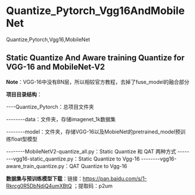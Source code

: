 # Quantize_Pytorch_Vgg16AndMobileNet
Quantize,Pytorch,Vgg16,MobileNet

## Static Quantize And Aware training Quantize for VGG-16 and MobileNet-V2 


**Note**：VGG-16中没有BN层，所以相较官方教程，去掉了fuse_model的融合部分

**项目目录结构**：

----Quantize_Pytorch：总项目文件夹

--------data：文件夹，存储imagenet_1k数据集

--------model：文件夹，存储VGG-16以及MobieNet的pretrained_model预训练float型模型

--------MobileNetV2-quantize_all.py：Static Quantize 和 QAT 两种方式
--------vgg16-static_quantize.py：Static Quantize to Vgg-16
--------vgg16-aware_train_quantize.py：QAT Quantize to Vgg-16

**数据集与预训练模型下载**：链接：https://pan.baidu.com/s/1-Rkrcg0R5DbNdjQ4umXBtQ ；提取码：p2um 
